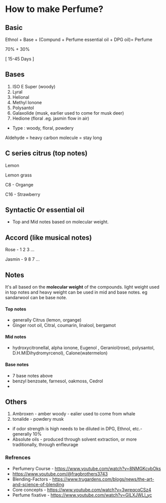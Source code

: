 # How to make Perfume?

## Basic

Ethnol + Base + (Compund + Perfume essential oil + DPG oil)= Perfume

70%    + 30%

[      15-45 Days       ]


## Bases

1. ISO E Super (woody)
2. Lyral
3. Helional
4. Methyl Ionone
5. Polysantol
6. Galaxolide (musk, earlier used to come for musk deer)
7. Hedione (floral .eg. jasmin flow in air)

- Type : woody, floral, powdery

Aldehyde = heavy carbon molecule = stay long

## C series citrus (top notes)

Lemon 

Lemon grass 

C8 - Organge

C16 - Strawberry

## Syntactic Or essential oil 
- Top and Mid notes based on molecular weight.

## Accord (like musical notes)

Rose   - 1 2 3 ...

Jasmin - 9 8 7 ...

## Notes
It's all based on the **molecular weight** of the compounds. light weight used in top notes and heavy weight can be used in mid and base notes.
eg sandarwool can be base note.


#### Top notes
- generally Citrus (lemon, organge)
- Ginger root oil, Citral, coumarin, linalool, bergamot

#### Mid notes
- hydroxycitronellal, alpha ionone, Eugenol , Geraniol(rose), polysantol, D.H.M(Dihydromyrcenol), Calone(watermelon)

#### Base notes
- 7 base notes above
- benzyl benzoate, farnesol, oakmoss, Cedrol
- 

## Others

1. Ambroxen - amber woody - ealier used to come from whale
2. tonalide - powdery musk
- if odor strength is high needs to be diluted in DPG, Ethnol, etc.- generally 10%
- Absolute oils - produced through solvent extraction, or more traditionally, through enfleurage

### Refrences
- Perfumery Course - https://www.youtube.com/watch?v=8NMGKcybOks
- https://www.youtube.com/@fragbrothers3743
- Blending-Factors - https://www.trugardens.com/blogs/news/the-art-and-science-of-blending
- Core concepts - https://www.youtube.com/watch?v=3wreqcqCSz4
- Perfume fixative - https://www.youtube.com/watch?v=GILXJWLl_yc

